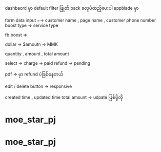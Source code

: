 dashbaord မှာ default filter ဖြုတ် 
back ခလုပ်ထည့်ပေးပါ appblade မှာ 





form data input =-> customer name ,  page name  , customer  phone number 
boost type => service type 


fb boost => 



dollar => $amoutn => MMK

quantity  , amount , total amount 



select => charge -> paid 
refund -> pending 

pdf => မှာ refund ပဲဖြစ်နေတယ် 


edit / delete button -> responsive



created time , updated time 
total amount -> udpate ဖြစ်ဖို့လို 



# moe_star_pj
# moe_star_pj
